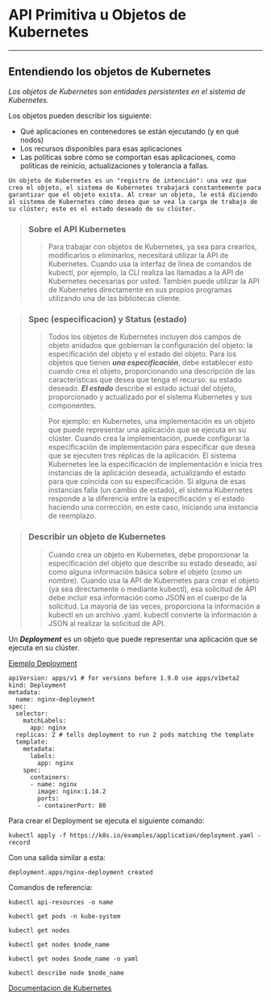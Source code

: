 # API Primitiva u Objetos de Kubernetes

***

## Entendiendo los objetos de Kubernetes

*Los objetos de Kubernetes son entidades persistentes en el sistema de Kubernetes*.

Los objetos pueden describir los siguiente:

- Qué aplicaciones en contenedores se están ejecutando (y en qué nodos)
- Los recursos disponibles para esas aplicaciones
- Las políticas sobre cómo se comportan esas aplicaciones, como políticas de reinicio, actualizaciones y tolerancia a fallas.

`Un objeto de Kubernetes es un "registro de intención": una vez que crea el objeto, el sistema de Kubernetes trabajará constantemente para garantizar que el objeto exista. Al crear un objeto, le está diciendo al sistema de Kubernetes cómo desea que se vea la carga de trabajo de su clúster; este es el estado deseado de su clúster.`

>### Sobre el API Kubernetes
>
>>Para trabajar con objetos de Kubernetes, ya sea para crearlos, modificarlos o eliminarlos, necesitará utilizar la API de Kubernetes. Cuando usa la interfaz de línea de comandos de kubectl, por ejemplo, la CLI realiza las llamadas a la API de Kubernetes necesarias por usted. También puede utilizar la API de Kubernetes directamente en sus propios programas utilizando una de las bibliotecas cliente.

>### Spec (especificacion) y Status (estado)
>
>>Todos los objetos de Kubernetes incluyen dos campos de objeto anidados que gobiernan la configuración del objeto: la especificación del objeto y el estado del objeto. Para los objetos que tienen ***una especificación***, debe establecer esto cuando crea el objeto, proporcionando una descripción de las características que desea que tenga el recurso: su estado deseado.
***El estado*** describe el estado actual del objeto, proporcionado y actualizado por el sistema Kubernetes y sus componentes.
>
>>Por ejemplo: en Kubernetes, una implementación es un objeto que puede representar una aplicación que se ejecuta en su clúster. Cuando crea la implementación, puede configurar la especificación de implementación para especificar que desea que se ejecuten tres réplicas de la aplicación. El sistema Kubernetes lee la especificación de implementación e inicia tres instancias de la aplicación deseada, actualizando el estado para que coincida con su especificación. Si alguna de esas instancias falla (un cambio de estado), el sistema Kubernetes responde a la diferencia entre la especificación y el estado haciendo una corrección, en este caso, iniciando una instancia de reemplazo.

>### Describir un objeto de Kubernetes
>
>>Cuando crea un objeto en Kubernetes, debe proporcionar la especificación del objeto que describe su estado deseado, así como alguna información básica sobre el objeto (como un nombre). Cuando usa la API de Kubernetes para crear el objeto (ya sea directamente o mediante kubectl), esa solicitud de API debe incluir esa información como JSON en el cuerpo de la solicitud. La mayoría de las veces, proporciona la información a kubectl en un archivo .yaml. kubectl convierte la información a JSON al realizar la solicitud de API.

Un ***Deployment*** es un objeto que puede representar una aplicación que se ejecuta en su clúster.

[Ejemplo Deployment](https://raw.githubusercontent.com/kubernetes/website/master/content/en/examples/application/deployment.yaml)
```
apiVersion: apps/v1 # for versions before 1.9.0 use apps/v1beta2
kind: Deployment
metadata:
  name: nginx-deployment
spec:
  selector:
    matchLabels:
      app: nginx
  replicas: 2 # tells deployment to run 2 pods matching the template
  template:
    metadata:
      labels:
        app: nginx
    spec:
      containers:
      - name: nginx
        image: nginx:1.14.2
        ports:
        - containerPort: 80
```
Para crear el Deployment se ejecuta el siguiente comando:
```
kubectl apply -f https://k8s.io/examples/application/deployment.yaml -record
```
Con una salida similar a esta:
```
deployment.apps/nginx-deployment created
```
Comandos de referencia:
```
kubectl api-resources -o name

kubectl get pods -n kube-system

kubectl get nodes

kubectl get nodes $node_name

kubectl get nodes $node_name -o yaml

kubectl describe node $node_name
```

[Documentacion de Kubernetes](https://kubernetes.io/docs/concepts/overview/working-with-objects/kubernetes-objects/)
